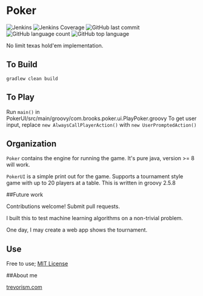 # Poker
![Jenkins](https://img.shields.io/jenkins/build/http/trevorism-build.eastus.cloudapp.azure.com/poker)
![Jenkins Coverage](https://img.shields.io/jenkins/coverage/jacoco/http/trevorism-build.eastus.cloudapp.azure.com/poker)
![GitHub last commit](https://img.shields.io/github/last-commit/trevorism/poker)
![GitHub language count](https://img.shields.io/github/languages/count/trevorism/poker)
![GitHub top language](https://img.shields.io/github/languages/top/trevorism/poker)

No limit texas hold'em implementation.

## To Build

`gradlew clean build`

## To Play

Run `main()` in PokerUI/src/main/groovy/com.brooks.poker.ui.PlayPoker.groovy
To get user input, replace `new AlwaysCallPlayerAction()` with `new UserPromptedAction()`

## Organization

`Poker` contains the engine for running the game. It's pure java, version >= 8 will work.

`PokerUI` is a simple print out for the game. Supports a tournament style game with up to 20 players at a table. This is written in groovy 2.5.8

##Future work

Contributions welcome! Submit pull requests.

I built this to test machine learning algorithms on a non-trivial problem.

One day, I may create a web app shows the tournament.

## Use

Free to use; [MIT License](https://github.com/trevorism/Poker/blob/master/LICENSE)

##About me

[trevorism.com](https://trevorism.com)
